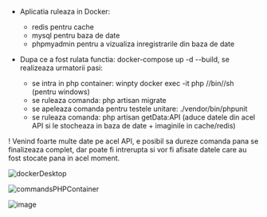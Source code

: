 + Aplicatia ruleaza in Docker:
	- redis pentru cache
	- mysql pentru baza de date
	- phpmyadmin pentru a vizualiza inregistrarile din baza de date

+ Dupa ce a fost rulata functia: docker-compose up -d --build, se realizeaza urmatorii pasi:
	- se intra in php container: winpty docker exec -it php //bin//sh (pentru windows)
	- se ruleaza comanda: php artisan migrate
	- se apeleaza comanda pentru testele unitare: ./vendor/bin/phpunit
	- se ruleaza comanda: php artisan getData:API (aduce datele din acel API si le stocheaza in baza de date + imaginile in cache/redis)

! Venind foarte multe date pe acel API, e posibil sa dureze comanda pana se finalizeaza complet,
dar poate fi intrerupta si vor fi afisate datele care au fost stocate pana in acel moment.

![dockerDesktop](https://github.com/IacobAlexandruGeorgian/projectX/assets/84518155/57846a6f-b6e3-42f9-9113-3bf382384ae1)

![commandsPHPContainer](https://github.com/IacobAlexandruGeorgian/projectX/assets/84518155/05eb11e9-7216-463a-b378-40b224740dc4)

![image](https://github.com/IacobAlexandruGeorgian/projectX/assets/84518155/bc201537-a3a9-44bb-b181-a2afb30621d9)




